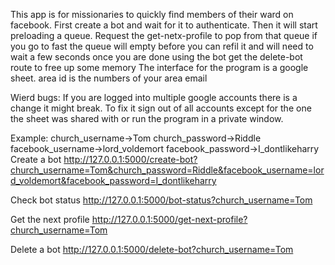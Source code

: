 This app is for missionaries to quickly find members of their ward on facebook.
First create a bot and wait for it to authenticate.
Then it will start preloading a queue. Request the get-netx-profile to pop from that queue
if you go to fast the queue will empty before you can refil it and will need to wait a few seconds
once you are done using the bot get the delete-bot route to free up some memory
The interface for the program is a google sheet.
area id is the numbers of your area email

Wierd bugs:
If you are logged into multiple google accounts there is a change it might break.
To fix it sign out of all accounts except for the one the sheet was shared with or run the 
program in a private window. 

Example:
church_username->Tom
church_password->Riddle
facebook_username->lord_voldemort
facebook_password->I_dontlikeharry
Create a bot
http://127.0.0.1:5000/create-bot?church_username=Tom&church_password=Riddle&facebook_username=lord_voldemort&facebook_password=I_dontlikeharry

Check bot status
http://127.0.0.1:5000/bot-status?church_username=Tom

Get the next profile
http://127.0.0.1:5000/get-next-profile?church_username=Tom

Delete a bot
http://127.0.0.1:5000/delete-bot?church_username=Tom